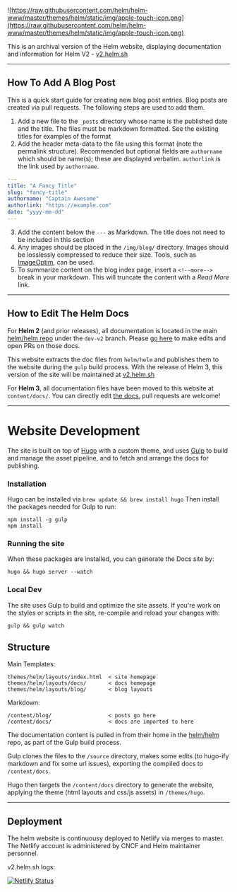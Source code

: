 ![https://raw.githubusercontent.com/helm/helm-www/master/themes/helm/static/img/apple-touch-icon.png](https://raw.githubusercontent.com/helm/helm-www/master/themes/helm/static/img/apple-touch-icon.png)


This is an archival version of the Helm website, displaying documentation and information for Helm V2 - [v2.helm.sh](https://v2.helm.sh/)

---

## How To Add A Blog Post

This is a quick start guide for creating new blog post entries. Blog posts are
created via pull requests. The following steps are used to add them.

1) Add a new file to the `_posts` directory whose name is the published date and the title. The files must be markdown formatted. See the existing titles for examples of the format
2) Add the header meta-data to the file using this format (note the permalink structure). Recommended but optional fields are `authorname` which should be name(s); these are displayed verbatim. `authorlink` is the link used by `authorname`.
```yaml
---
title: "A Fancy Title"
slug: "fancy-title"
authorname: "Captain Awesome"
authorlink: "https://example.com"
date: "yyyy-mm-dd"
---
```
3) Add the content below the `---` as Markdown. The title does not need to be included in this section
4) Any images should be placed in the `/img/blog/` directory. Images should be losslessly compressed to reduce their size. Tools, such as [ImageOptim](https://imageoptim.com/), can be used.
5) To summarize content on the blog index page, insert a `<!--more-->` break in your markdown. This will truncate the content with a _Read More_ link.

---

## How to Edit The Helm Docs

For **Helm 2** (and prior releases), all documentation is located in the main [helm/helm repo](https://github.com/helm/helm/tree/dev-v2/docs) under the `dev-v2` branch. Please [go here](https://github.com/helm/helm/tree/dev-v2/docs) to make edits and open PRs on those docs.

This website extracts the doc files from `helm/helm` and publishes them to the website during the `gulp` build process. With the release of Helm 3, this version of the site will be maintained at [v2.helm.sh](https://v2.helm.sh/)

For **Helm 3**, all documentation files have been moved to this website at `content/docs/`. You can directly edit [the docs](https://github.com/helm/helm-www/tree/master/content/docs), pull requests are welcome!

---

# Website Development

The site is built on top of [Hugo](https://gohugo.io/) with a custom theme, and uses [Gulp](https://gulpjs.com/) to build and manage the asset pipeline, and to fetch and arrange the docs for publishing.

### Installation

Hugo can be installed via `brew update && brew install hugo`
Then install the packages needed for Gulp to run:

```
npm install -g gulp
npm install
```

### Running the site

When these packages are installed, you can generate the Docs site by:

`hugo && hugo server --watch`

### Local Dev

The site uses Gulp to build and optimize the site assets. If you're work on the styles or scripts in the site, re-compile and reload your changes with:

`gulp && gulp watch`

## Structure

Main Templates:

```
themes/helm/layouts/index.html  < site homepage
themes/helm/layouts/docs/       < docs homepage
themes/helm/layouts/blog/       < blog layouts
```

Markdown:

```
/content/blog/                  < posts go here
/content/docs/                  < docs are imported to here
```

The documentation content is pulled in from their home in the [helm/helm](https://github.com/helm/helm/tree/master/docs) repo, as part of the Gulp build process.

Gulp clones the files to the `/source` directory, makes some edits (to hugo-ify markdown and fix some url issues), exporting the compiled docs to `/content/docs`.

Hugo then targets the `/content/docs` directory to generate the website, applying the theme (html layouts and css/js assets) in `/themes/hugo`.

---

## Deployment

The helm website is continuousy deployed to Netlify via merges to master. The Netlify account is administered by CNCF and Helm maintainer personnel.

v2.helm.sh logs:

[![Netlify Status](https://api.netlify.com/api/v1/badges/ae8c7a84-1600-4a90-bc29-27c80d5a28f3/deploy-status)](https://app.netlify.com/sites/v2-helm/deploys)